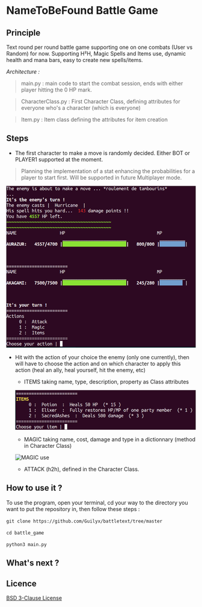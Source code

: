 # NameToBeFound Battle Game

## Principle

Text round per round battle game supporting one on one combats (User vs Random) for now. Supporting H²H, Magic Spells and Items use, dynamic health and mana bars, easy to create new spells/items.

*Architecture :*
> main.py : main code to start the combat session, ends with either player hitting the 0 HP mark.

> CharacterClass.py : First Character Class, defining attributes for everyone who's a character (which is everyone)

> Item.py : Item class defining the attributes for item creation

## Steps

* The first character to make a move is randomly decided. Either BOT or PLAYER1 supported at the moment. 

> Planning the implementation of a stat enhancing the probabilities for a player to start first. Will be supported in future Multiplayer mode.

![First Round](https://raw.githubusercontent.com/Guilyx/battletext/master/battle_game/images/First_action.png?raw=True)

* Hit with the action of your choice the enemy (only one currently), then will have to choose the action and on which character to apply this action (heal an ally, heal yourself, hit the enemy, etc)

  *  ITEMS taking name, type, description, property as Class attributes
  
  ![ITEM use](https://raw.githubusercontent.com/Guilyx/battletext/master/battle_game/images/item_use.png?raw=True)
  
  *  MAGIC taking name, cost, damage and type in a dictionnary (method in Character Class)
  
  ![MAGIC use](https://raw.githubusercontent.com/Guilyx/battletext/master/battle_game/images/magic_use.png?raw=True)
  
  *  ATTACK (h2h), defined in the Character Class.
  

 
## How to use it ?

To use the program, open your terminal, cd your way to the directory you want to put the repository in, then follow these steps :

```git clone https://github.com/Guilyx/battletext/tree/master``` 

```cd battle_game``` 

```python3 main.py``` 

## What's next ?



## Licence
[BSD 3-Clause License](https://github.com/Guilyx/battletext/blob/master/LICENSE)


 
